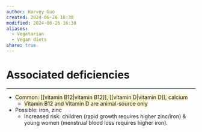 ```yaml
---
author: Harvey Guo
created: 2024-06-26 16:38
modified: 2024-06-26 16:38
aliases:
  - Vegetarian
  - Vegan diets
share: true
---
```

# Associated deficiencies
---
- <span style="background:rgba(240, 200, 0, 0.2)">Common: [[vitamin B12|vitamin B12]], [[vitamin D|vitamin D]], calcium</span>
	- <span style="background:rgba(240, 200, 0, 0.2)">Vitamin B12 and Vitamin D are animal-source only</span>
- Possible: iron, zinc
	- Increased risk: children (rapid growth requires higher zinc/iron) & young women (menstrual blood loss requires higher iron).
